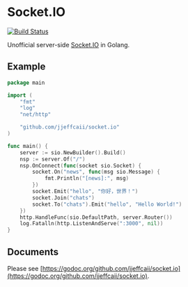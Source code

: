 # Socket.IO

[![Build Status](https://travis-ci.org/jjeffcaii/socket.io.svg?branch=master)](https://travis-ci.org/jjeffcaii/socket.io)

Unofficial server-side [Socket.IO](https://socket.io) in Golang.

## Example

``` go
package main

import (
	"fmt"
	"log"
	"net/http"

	"github.com/jjeffcaii/socket.io"
)

func main() {
	server := sio.NewBuilder().Build()
	nsp := server.Of("/")
	nsp.OnConnect(func(socket sio.Socket) {
		socket.On("news", func(msg sio.Message) {
			fmt.Println("[news]:", msg)
		})
		socket.Emit("hello", "你好，世界！")
		socket.Join("chats")
		socket.To("chats").Emit("hello", "Hello World!")
	})
	http.HandleFunc(sio.DefaultPath, server.Router())
	log.Fatalln(http.ListenAndServe(":3000", nil))
}

```

## Documents

Please see [https://godoc.org/github.com/jjeffcaii/socket.io](https://godoc.org/github.com/jjeffcaii/socket.io).
